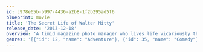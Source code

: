```yaml
---
id: c978e65b-b997-4436-a2b8-1f2b295ad5f6
blueprint: movie
title: 'The Secret Life of Walter Mitty'
release_date: '2013-12-18'
overview: 'A timid magazine photo manager who lives life vicariously through daydreams embarks on a true-life adventure when a negative goes missing.'
genres: '[{"id": 12, "name": "Adventure"}, {"id": 35, "name": "Comedy"}, {"id": 18, "name": "Drama"}, {"id": 14, "name": "Fantasy"}]'
---
```

